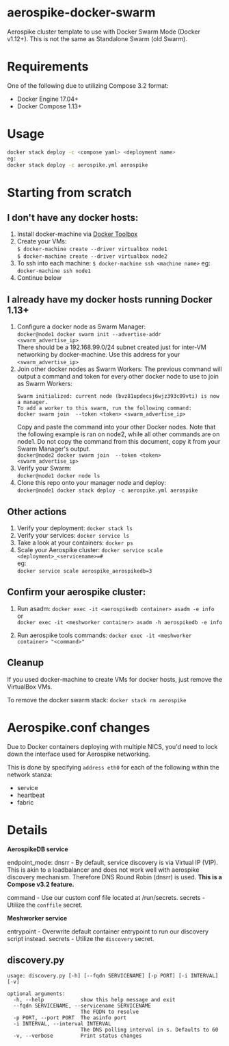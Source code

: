 # aerospike-docker-swarm

Aerospike cluster template to use with Docker Swarm Mode (Docker v1.12+). This is not the same as Standalone Swarm (old Swarm).

# Requirements

One of the following due to utilizing Compose 3.2 format:

* Docker Engine 17.04+
* Docker Compose 1.13+


# Usage

```bash
docker stack deploy -c <compose yaml> <deployment name>  
eg:  
docker stack deploy -c aerospike.yml aerospike  
```

# Starting from scratch

## I don't have any docker hosts:
1. Install docker-machine via [Docker Toolbox](https://www.docker.com/products/docker-toolbox)
1. Create your VMs:  
    `$ docker-machine create --driver virtualbox node1`  
    `$ docker-machine create --driver virtualbox node2`
1. To ssh into each machine:
    `$ docker-machine ssh <machine name>`
	eg: `docker-machine ssh node1`
1. Continue below

## I already have my docker hosts running Docker 1.13+

1. Configure a docker node as Swarm Manager:  
    `docker@node1 docker swarm init --advertise-addr <swarm_advertise_ip>`  
    There should be a 192.168.99.0/24 subnet created just for inter-VM networking by docker-machine. Use this address for your `<swarm_advertise_ip>` 
1. Join other docker nodes as Swarm Workers:
    The previous command will output a command and token for every other docker node to use to join as Swarm Workers:
    ```
    Swarm initialized: current node (bvz81updecsj6wjz393c09vti) is now a manager.
    To add a worker to this swarm, run the following command:
    docker swarm join  --token <token> <swarm_advertise_ip>
    ```  
	Copy and paste the command into your other Docker nodes. Note that the following example is ran on node2, while all other commands are on node1. Do not copy the command from this document, copy it from your Swarm Manager's output.  
    `docker@node2 docker swarm join  --token <token> <swarm_advertise_ip>`
1. Verify your Swarm:  
    `docker@node1 docker node ls`
1. Clone this repo onto your manager node and deploy:  
    `docker@node1 docker stack deploy -c aerospike.yml aerospike`

## Other actions
1. Verify your deployment:
    `docker stack ls`
1. Verify your services:
    `docker service ls`
1. Take a look at your containers:
    `docker ps`
1. Scale your Aerospike cluster:
    `docker service scale <deployment>_<servicename>=#`  
    eg:  
    `docker service scale aerospike_aerospikedb=3`

## Confirm your aerospike cluster:

1. Run asadm:
    `docker exec -it <aerospikedb container> asadm -e info`  
    or  
    `docker exec -it <meshworker container> asadm -h aerospikedb -e info`

1. Run aerospike tools commands:
    `docker exec -it <meshworker container> "<command>"`

## Cleanup
If you used docker-machine to create VMs for docker hosts, just remove the VirtualBox VMs.

To remove the docker swarm stack:
`docker stack rm aerospike`

# Aerospike.conf changes

Due to Docker containers deploying with multiple NICS, you'd need to lock down the interface used for Aerospike networking.

This is done by specifying `address eth0` for each of the following within the network stanza:

* service
* heartbeat
* fabric


# Details

**AerospikeDB service**

endpoint_mode: dnsrr    - By default, service discovery is via Virtual IP (VIP). This is akin to a loadbalancer and does not work well with aerospike discovery mechanism. Therefore DNS Round Robin (dnsrr) is used. **This is a Compose v3.2 feature.**

command - Use our custom conf file located at /run/secrets.
secrets - Utilize the `conffile` secret.

**Meshworker service**

entrypoint - Overwrite default container entrypoint to run our discovery script instead.
secrets - Utilize the `discovery` secret.

## discovery.py

```
usage: discovery.py [-h] [--fqdn SERVICENAME] [-p PORT] [-i INTERVAL] [-v]

optional arguments:
  -h, --help            show this help message and exit
  --fqdn SERVICENAME, --servicename SERVICENAME
                        The FQDN to resolve
  -p PORT, --port PORT  The asinfo port
  -i INTERVAL, --interval INTERVAL
                        The DNS polling interval in s. Defaults to 60
  -v, --verbose         Print status changes
``` 
